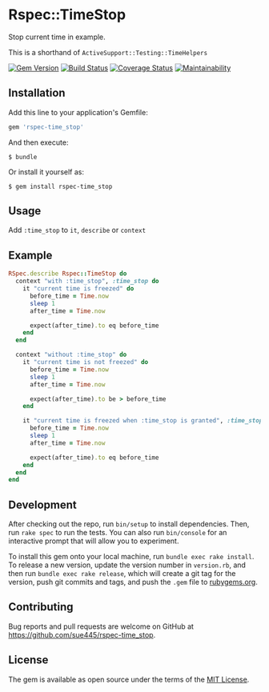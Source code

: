 # Rspec::TimeStop
Stop current time in example.

This is a shorthand of `ActiveSupport::Testing::TimeHelpers`

[![Gem Version](https://badge.fury.io/rb/rspec-time_stop.svg)](https://badge.fury.io/rb/rspec-time_stop)
[![Build Status](https://travis-ci.org/sue445/rspec-time_stop.svg?branch=master)](https://travis-ci.org/sue445/rspec-time_stop)
[![Coverage Status](https://coveralls.io/repos/github/sue445/rspec-time_stop/badge.svg)](https://coveralls.io/github/sue445/rspec-time_stop)
[![Maintainability](https://api.codeclimate.com/v1/badges/9f437c78e286285f5605/maintainability)](https://codeclimate.com/github/sue445/rspec-time_stop/maintainability)

## Installation

Add this line to your application's Gemfile:

```ruby
gem 'rspec-time_stop'
```

And then execute:

    $ bundle

Or install it yourself as:

    $ gem install rspec-time_stop

## Usage

Add `:time_stop` to `it`, `describe` or `context`

## Example
```ruby
RSpec.describe Rspec::TimeStop do
  context "with :time_stop", :time_stop do
    it "current time is freezed" do
      before_time = Time.now
      sleep 1
      after_time = Time.now

      expect(after_time).to eq before_time
    end
  end

  context "without :time_stop" do
    it "current time is not freezed" do
      before_time = Time.now
      sleep 1
      after_time = Time.now

      expect(after_time).to be > before_time
    end

    it "current time is freezed when :time_stop is granted", :time_stop do
      before_time = Time.now
      sleep 1
      after_time = Time.now

      expect(after_time).to eq before_time
    end
  end
end
```

## Development

After checking out the repo, run `bin/setup` to install dependencies. Then, run `rake spec` to run the tests. You can also run `bin/console` for an interactive prompt that will allow you to experiment.

To install this gem onto your local machine, run `bundle exec rake install`. To release a new version, update the version number in `version.rb`, and then run `bundle exec rake release`, which will create a git tag for the version, push git commits and tags, and push the `.gem` file to [rubygems.org](https://rubygems.org).

## Contributing

Bug reports and pull requests are welcome on GitHub at https://github.com/sue445/rspec-time_stop.

## License

The gem is available as open source under the terms of the [MIT License](https://opensource.org/licenses/MIT).
